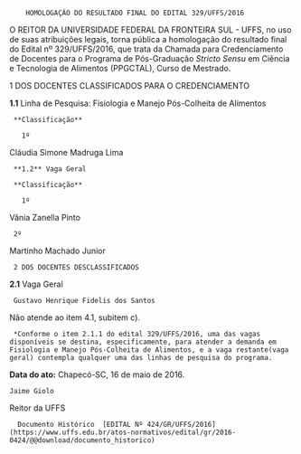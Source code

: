         HOMOLOGAÇÃO DO RESULTADO FINAL DO EDITAL 329/UFFS/2016  

O REITOR DA UNIVERSIDADE FEDERAL DA FRONTEIRA SUL - UFFS, no uso de suas atribuições legais, torna pública a homologação do resultado final do Edital nº 329/UFFS/2016, que trata da Chamada para Credenciamento de Docentes para o Programa de Pós-Graduação *Stricto Sensu* em Ciência e Tecnologia de Alimentos (PPGCTAL), Curso de Mestrado.

 1 DOS DOCENTES CLASSIFICADOS PARA O CREDENCIAMENTO

 **1.1** Linha de Pesquisa: Fisiologia e Manejo Pós-Colheita de Alimentos

     **Classificação**

       1º 

   Cláudia Simone Madruga Lima

     **1.2** Vaga Geral

     **Classificação**

       1º 

   Vânia Zanella Pinto

     2º 

   Martinho Machado Junior

     2 DOS DOCENTES DESCLASSIFICADOS

 **2.1** Vaga Geral

     Gustavo Henrique Fidelis dos Santos

   Não atende ao item 4.1, subitem c).

     *Conforme o item 2.1.1 do edital 329/UFFS/2016, uma das vagas disponíveis se destina, especificamente, para atender a demanda em Fisiologia e Manejo Pós-Colheita de Alimentos, e a vaga restante(vaga geral) contempla qualquer uma das linhas de pesquisa do programa.

  

   **Data do ato:** Chapecó-SC, 16 de maio de 2016.   
 

    Jaime Giolo   
 Reitor da UFFS 

      Documento Histórico  [EDITAL Nº 424/GR/UFFS/2016](https://www.uffs.edu.br/atos-normativos/edital/gr/2016-0424/@@download/documento_historico)     
      